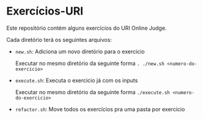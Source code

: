 # Exercícios-URI

Este repositório contém alguns exercícios do URI Online Judge.

Cada diretório terá os seguintes arquivos:

- `new.sh`: Adiciona um novo diretório para o exercicio

    Executar no mesmo diretório da seguinte forma `. ./new.sh <numero-do-exercicio>`

- `execute.sh`: Executa o exercicio já com os inputs

    Executar no mesmo diretório da seguinte forma `./execute.sh <numero-do-exercicio>`

- `refactor.sh`: Move todos os exercícios pra uma pasta por exercicio

